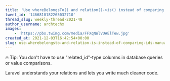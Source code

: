 ```yaml
---
title: 'Use whereBelongsTo() and relation()->is() instead of comparing ids manually'
tweet_id: '1466810182265032710'
thread_slug: weekly-thread-2021-48
author_username: archtechx
images:
    - 'https://pbs.twimg.com/media/FFXqNWlVUAElTew.jpg'
created_at: 2021-12-03T16:42:54+00:00
slug: use-wherebelongsto-and-relation-is-instead-of-comparing-ids-manually
---
```

🔥 Tip: You don't have to use "related_id"-type columns in database queries or value comparisons.

Laravel understands your relations and lets you write much cleaner code.
